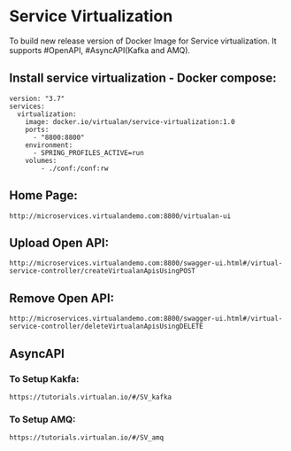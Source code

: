 # Service Virtualization
To build new release version of Docker Image for Service virtualization. It supports #OpenAPI, #AsyncAPI(Kafka and AMQ).

##  Install service virtualization - Docker compose:
	version: "3.7"
	services:
	  virtualization:
		image: docker.io/virtualan/service-virtualization:1.0
		ports:
		  - "8800:8800"
		environment:
		  - SPRING_PROFILES_ACTIVE=run
		volumes:
		    - ./conf:/conf:rw
## Home Page:
	http://microservices.virtualandemo.com:8800/virtualan-ui

## Upload Open API: 
	http://microservices.virtualandemo.com:8800/swagger-ui.html#/virtual-service-controller/createVirtualanApisUsingPOST 

## Remove Open API: 
	http://microservices.virtualandemo.com:8800/swagger-ui.html#/virtual-service-controller/deleteVirtualanApisUsingDELETE

## AsyncAPI
### To Setup Kakfa: 
	https://tutorials.virtualan.io/#/SV_kafka

### To Setup AMQ: 
	https://tutorials.virtualan.io/#/SV_amq
